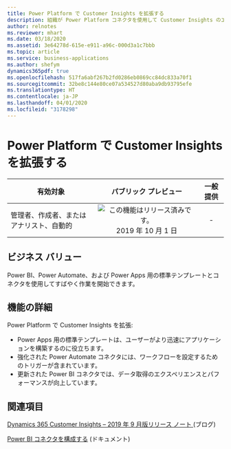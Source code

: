 ```yaml
---
title: Power Platform で Customer Insights を拡張する
description: 組織が Power Platform コネクタを使用して Customer Insights のエクスペリエンスを調整および拡張できるようにします。 
author: relnotes
ms.reviewer: mhart
ms.date: 03/18/2020
ms.assetid: 3e64278d-615e-e911-a96c-000d3a1c7bbb
ms.topic: article
ms.service: business-applications
ms.author: shefym
dynamics365pdf: true
ms.openlocfilehash: 517fa6abf267b2fd0286eb0869cc84dc833a70f1
ms.sourcegitcommit: 32be8c144e80ce07a534527d80aba9db93795efe
ms.translationtype: HT
ms.contentlocale: ja-JP
ms.lasthandoff: 04/01/2020
ms.locfileid: "3178298"
---
```

# <a name="extending-customer-insights-with-power-platform"></a>Power Platform で Customer Insights を拡張する


| 有効対象    |  パブリック プレビュー | 一般提供 | 
| ---------- | :----------: |:----------: |
|管理者、作成者、またはアナリスト、自動的|![この機能はリリース済みです。](/dynamics365-release-plan/media/green-checkmark.png "この機能はリリース済みです。") 2019 年 10 月 1 日| -|


## <a name="business-value"></a>ビジネス バリュー
<!-- bv start -->
Power BI、Power Automate、および Power Apps 用の標準テンプレートとコネクタを使用してすばやく作業を開始できます。
<!-- bv end -->



## <a name="feature-details"></a>機能の詳細
<!--feature detail start -->
Power Platform で Customer Insights を拡張:

- Power Apps 用の標準テンプレートは、ユーザーがより迅速にアプリケーションを構築するのに役立ちます。
- 強化された Power Automate コネクタには、ワークフローを設定するためのトリガーが含まれています。
- 更新された Power BI コネクタでは、データ取得のエクスペリエンスとパフォーマンスが向上しています。
<!--feature detail end -->










## <a name="see-also"></a>関連項目

[Dynamics 365 Customer Insights – 2019 年 9 月版リリース ノート ](https://cloudblogs.microsoft.com/dynamics365/it/2019/09/04/dynamics-365-customer-insights-september-2019-release-notes/) (ブログ)

[Power BI コネクタを構成する](https://docs.microsoft.com/dynamics365/ai/customer-insights/pm-connectors) (ドキュメント)
